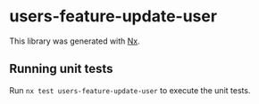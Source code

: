# users-feature-update-user

This library was generated with [Nx](https://nx.dev).

## Running unit tests

Run `nx test users-feature-update-user` to execute the unit tests.

